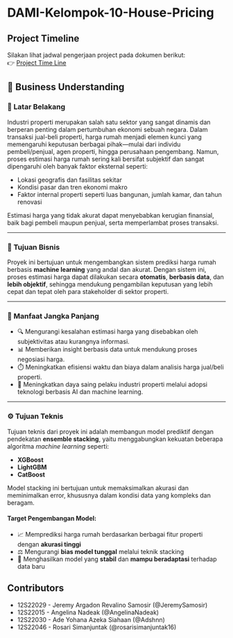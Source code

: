 # DAMI-Kelompok-10-House-Pricing


## Project Timeline
Silakan lihat jadwal pengerjaan project pada dokumen berikut:  
👉 [Project Time Line](https://docs.google.com/spreadsheets/d/1x5cRwfCdQ-VeKbCGw7w45HaMm5xAD5LUJSjyQPg3sTc/edit?usp=sharing)

## 🏢 Business Understanding

### 📌 Latar Belakang

Industri properti merupakan salah satu sektor yang sangat dinamis dan berperan penting dalam pertumbuhan ekonomi sebuah negara. Dalam transaksi jual-beli properti, harga rumah menjadi elemen kunci yang memengaruhi keputusan berbagai pihak—mulai dari individu pembeli/penjual, agen properti, hingga perusahaan pengembang. Namun, proses estimasi harga rumah sering kali bersifat subjektif dan sangat dipengaruhi oleh banyak faktor eksternal seperti:

- Lokasi geografis dan fasilitas sekitar
- Kondisi pasar dan tren ekonomi makro
- Faktor internal properti seperti luas bangunan, jumlah kamar, dan tahun renovasi

Estimasi harga yang tidak akurat dapat menyebabkan kerugian finansial, baik bagi pembeli maupun penjual, serta memperlambat proses transaksi.

---

### 🎯 Tujuan Bisnis

Proyek ini bertujuan untuk mengembangkan sistem prediksi harga rumah berbasis **machine learning** yang andal dan akurat. Dengan sistem ini, proses estimasi harga dapat dilakukan secara **otomatis**, **berbasis data**, dan **lebih objektif**, sehingga mendukung pengambilan keputusan yang lebih cepat dan tepat oleh para stakeholder di sektor properti.

---

### 🌱 Manfaat Jangka Panjang

- 🔍 Mengurangi kesalahan estimasi harga yang disebabkan oleh subjektivitas atau kurangnya informasi.
- 📊 Memberikan insight berbasis data untuk mendukung proses negosiasi harga.
- ⏱️ Meningkatkan efisiensi waktu dan biaya dalam analisis harga jual/beli properti.
- 🚀 Meningkatkan daya saing pelaku industri properti melalui adopsi teknologi berbasis AI dan machine learning.

---

### ⚙️ Tujuan Teknis

Tujuan teknis dari proyek ini adalah membangun model prediktif dengan pendekatan **ensemble stacking**, yaitu menggabungkan kekuatan beberapa algoritma *machine learning* seperti:

- **XGBoost**
- **LightGBM**
- **CatBoost**

Model stacking ini bertujuan untuk memaksimalkan akurasi dan meminimalkan error, khususnya dalam kondisi data yang kompleks dan beragam.

#### Target Pengembangan Model:

- 📈 Memprediksi harga rumah berdasarkan berbagai fitur properti dengan **akurasi tinggi**
- ⚖️ Mengurangi **bias model tunggal** melalui teknik stacking
- 🧠 Menghasilkan model yang **stabil** dan **mampu beradaptasi** terhadap data baru



## Contributors
+ 12S22029 - Jeremy Argadon Revalino Samosir (@JeremySamosir)
+ 12S22015 - Angelina Nadeak (@AngelinaNadeak)
+ 12S22030 - Ade Yohana Azeka Siahaan (@Adshnn)
+ 12S22046 - Rosari Simanjuntak (@rosarisimanjuntak16)
